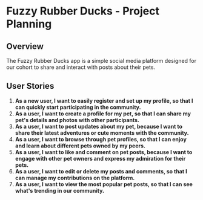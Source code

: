 
# Fuzzy Rubber Ducks - Project Planning 

## Overview
The Fuzzy Rubber Ducks app is a simple social media platform designed for our cohort to share and interact with posts about their pets.

## User Stories

1. **As a new user, I want to easily register and set up my profile, so that I can quickly start participating in the community.**
2. **As a user, I want to create a profile for my pet, so that I can share my pet's details and photos with other participants.**
3. **As a user, I want to post updates about my pet, because I want to share their latest adventures or cute moments with the community.**
4. **As a user, I want to browse through pet profiles, so that I can enjoy and learn about different pets owned by my peers.**
5. **As a user, I want to like and comment on pet posts, because I want to engage with other pet owners and express my admiration for their pets.**
6. **As a user, I want to edit or delete my posts and comments, so that I can manage my contributions on the platform.**
7. **As a user, I want to view the most popular pet posts, so that I can see what's trending in our community.**
